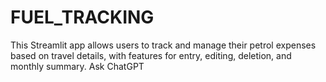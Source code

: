 # FUEL_TRACKING
This Streamlit app allows users to track and manage their petrol expenses based on travel details, with features for entry, editing, deletion, and monthly summary.     Ask ChatGPT
